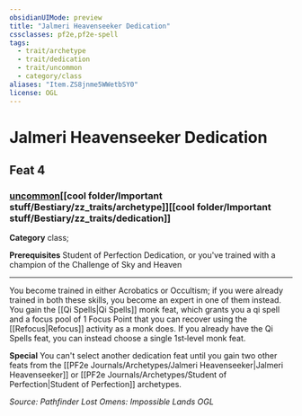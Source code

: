 ```yaml
---
obsidianUIMode: preview
title: "Jalmeri Heavenseeker Dedication"
cssclasses: pf2e,pf2e-spell
tags:
  - trait/archetype
  - trait/dedication
  - trait/uncommon
  - category/class
aliases: "Item.ZS8jnme5WWetbSY0"
license: OGL
---
```

# Jalmeri Heavenseeker Dedication
## Feat 4
### [uncommon](cool%20folder/Important%20stuff/Bestiary/zz_traits/uncommon.md "Uncommon Rarity Trait")[[cool folder/Important stuff/Bestiary/zz_traits/archetype]][[cool folder/Important stuff/Bestiary/zz_traits/dedication]]

**Category** class; 



**Prerequisites** Student of Perfection Dedication, or you've trained with a champion of the Challenge of Sky and Heaven
* * *
You become trained in either Acrobatics or Occultism; if you were already trained in both these skills, you become an expert in one of them instead. You gain the [[Qi Spells|Qi Spells]] monk feat, which grants you a qi spell and a focus pool of 1 Focus Point that you can recover using the [[Refocus|Refocus]] activity as a monk does. If you already have the Qi Spells feat, you can instead choose a single 1st‐level monk feat.

**Special** You can't select another dedication feat until you gain two other feats from the [[PF2e Journals/Archetypes/Jalmeri Heavenseeker|Jalmeri Heavenseeker]] or [[PF2e Journals/Archetypes/Student of Perfection|Student of Perfection]] archetypes.

*Source: Pathfinder Lost Omens: Impossible Lands*
*OGL*